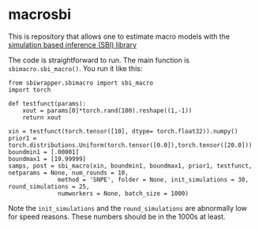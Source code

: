 # macrosbi
This is repository that allows one to estimate macro models with the [simulation based inference (SBI) library](https://www.mackelab.org/sbi/)

The code is straightforward to run.  The main function is `sbimacro.sbi_macro()`.  You run it like this:

```
from sbiwrapper.sbimacro import sbi_macro
import torch

def testfunct(params):
    xout = params[0]*torch.rand(100).reshape((1,-1))
    return xout

xin = testfunct(torch.tensor([10], dtype= torch.float32)).numpy()
prior1 = torch.distributions.Uniform(torch.tensor([0.0]),torch.tensor([20.0]))
boundmin1 = [.00001]
boundmax1 = [19.99999]
samps, post = sbi_macro(xin, boundmin1, boundmax1, prior1, testfunct, netparams = None, num_rounds = 10, 
              method = 'SNPE', folder = None, init_simulations = 30, round_simulations = 25,
              numworkers = None, batch_size = 1000)
```

Note the `init_simulations` and the `round_simulations` are abnormally low for speed reasons.  These numbers should be in the 1000s at least.  
